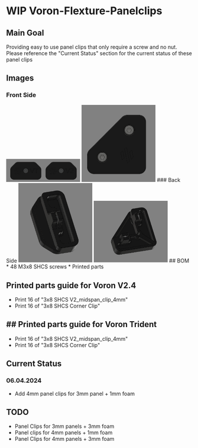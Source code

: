 # WIP Voron-Flexture-Panelclips
## Main Goal
Providing easy to use panel clips that only require a screw and no nut.
Please reference the "Current Status" section for the current status of these panel clips

## Images
### Front Side
<img src="/images/Front_MidSpan.png" width="200">
<img src="/images/Front-Corner.png" width="200">
### Back Side
<img src="/images/MidSpan-back.png" width="200">
<img src="/images/Corner-Clip-Back.png" width="200">
## BOM
* 48 M3x8 SHCS screws
* Printed parts

## Printed parts guide for Voron V2.4
* Print 16 of "3x8 SHCS V2_midspan_clip_4mm"
* Print 16 of "3x8 SHCS Corner Clip"

## ## Printed parts guide for Voron Trident
* Print 16 of "3x8 SHCS V2_midspan_clip_4mm"
* Print 16 of "3x8 SHCS Corner Clip"


## Current Status
### 06.04.2024
* Add 4mm panel clips for 3mm panel + 1mm foam

## TODO
* Panel Clips for 3mm panels + 3mm foam 
* Panel clips for 4mm panels + 1mm foam 
* Panel Clips for 4mm panels + 3mm foam 

